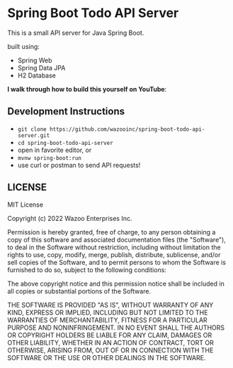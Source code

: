# Spring Boot Todo API Server

This is a small API server for Java Spring Boot.

built using:
- Spring Web
- Spring Data JPA
- H2 Database

**I walk through how to build this yourself on YouTube**: 

## Development Instructions

- `git clone https://github.com/wazooinc/spring-boot-todo-api-server.git`
- `cd spring-boot-todo-api-server`
- open in favorite editor, or
- `mvnw spring-boot:run`
- use curl or postman to send API requests!

## LICENSE

MIT License

Copyright (c) 2022 Wazoo Enterprises Inc.

Permission is hereby granted, free of charge, to any person obtaining a copy
of this software and associated documentation files (the "Software"), to deal
in the Software without restriction, including without limitation the rights
to use, copy, modify, merge, publish, distribute, sublicense, and/or sell
copies of the Software, and to permit persons to whom the Software is
furnished to do so, subject to the following conditions:

The above copyright notice and this permission notice shall be included in all
copies or substantial portions of the Software.

THE SOFTWARE IS PROVIDED "AS IS", WITHOUT WARRANTY OF ANY KIND, EXPRESS OR
IMPLIED, INCLUDING BUT NOT LIMITED TO THE WARRANTIES OF MERCHANTABILITY,
FITNESS FOR A PARTICULAR PURPOSE AND NONINFRINGEMENT. IN NO EVENT SHALL THE
AUTHORS OR COPYRIGHT HOLDERS BE LIABLE FOR ANY CLAIM, DAMAGES OR OTHER
LIABILITY, WHETHER IN AN ACTION OF CONTRACT, TORT OR OTHERWISE, ARISING FROM,
OUT OF OR IN CONNECTION WITH THE SOFTWARE OR THE USE OR OTHER DEALINGS IN THE
SOFTWARE.